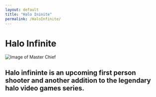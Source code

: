 ```yaml
---
layout: default
title: "Halo Ininite"
permalink: /HaloInfinite/
---
```


# Halo Infinite
![Image of Master Chief](https://www.looper.com/img/gallery/the-untold-truth-of-halos-master-chief/intro-1603465431.jpg)

## Halo infininte is an upcoming first person shooter and another addition to the legendary halo video games series.
